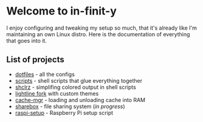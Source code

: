 
# Welcome to in-finit-y

I enjoy configuring and tweaking my setup so much, that it's already like I'm maintaining an own Linux distro.
Here is the documentation of everything that goes into it.

## List of projects

 - [dotfiles](https://github.com/alexcoder04/dotfiles) - all the configs
 - [scripts](https://github.com/alexcoder04/scripts) - shell scripts that glue everything together
 - [shclrz](https://github.com/alexcoder04/shclrz) - simplifing colored output in shell scripts
 - [lightline fork](https://github.com/alexcoder04/lightline.vim) with custom themes
 - [cache-mgr](https://github.com/alexcoder04/cache-mgr) - loading and unloading cache into RAM
 - [sharebox](https://github.com/alexcoder04/sharebox) - file sharing system (*in progress*)
 - [raspi-setup](https://github.com/alexcoder04/raspi-setup) - Raspberry Pi setup script
